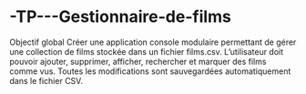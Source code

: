 # -TP---Gestionnaire-de-films
Objectif global  Créer une application console modulaire permettant de gérer une collection de films stockée dans un fichier films.csv. L’utilisateur doit pouvoir ajouter, supprimer, afficher, rechercher et marquer des films comme vus. Toutes les modifications sont sauvegardées automatiquement dans le fichier CSV.
